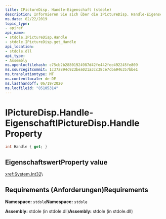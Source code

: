 ```yaml
---
title: IPictureDisp. Handle-Eigenschaft (stdole)
description: Informieren Sie sich über die IPictureDisp. Handle-Eigenschaft in .net. Diese Eigenschaft befindet sich im stdole-Namespace und in der stdole-Assembly (in der stdole.dll-Bibliothek).
ms.date: 02/22/2019
topic_type:
- apiref
api_name:
- stdole.IPictureDisp.Handle
- stdole.IPictureDisp.get_Handle
api_location:
- stdole.dll
api_type:
- Assembly
ms.openlocfilehash: c75cb2b28801924987d42fe442fee492245fe809
ms.sourcegitcommit: 1c37a894c923bea021a3cc38ce7cba946357bbe1
ms.translationtype: MT
ms.contentlocale: de-DE
ms.lasthandoff: 06/19/2020
ms.locfileid: "85105314"
---
```

# <a name="ipicturedisphandle-property"></a><span data-ttu-id="c1c6c-104">IPictureDisp.Handle-Eigenschaft</span><span class="sxs-lookup"><span data-stu-id="c1c6c-104">IPictureDisp.Handle Property</span></span>

```csharp
int Handle { get; }
```

## <a name="property-value"></a><span data-ttu-id="c1c6c-105">Eigenschaftswert</span><span class="sxs-lookup"><span data-stu-id="c1c6c-105">Property value</span></span>

<xref:System.Int32>\

## <a name="requirements"></a><span data-ttu-id="c1c6c-106">Requirements (Anforderungen)</span><span class="sxs-lookup"><span data-stu-id="c1c6c-106">Requirements</span></span>

<span data-ttu-id="c1c6c-107">**Namespace:** `stdole`</span><span class="sxs-lookup"><span data-stu-id="c1c6c-107">**Namespace:** `stdole`</span></span>

<span data-ttu-id="c1c6c-108">**Assembly:** stdole (in stdole.dll)</span><span class="sxs-lookup"><span data-stu-id="c1c6c-108">**Assembly:** stdole (in stdole.dll)</span></span>
